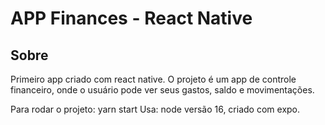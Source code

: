 # APP Finances - React Native

## Sobre

Primeiro app criado com react native.
O projeto é um app de controle financeiro, onde o usuário pode ver seus gastos, saldo e movimentações. 

Para rodar o projeto: yarn start
Usa: node versão 16, criado com expo.
